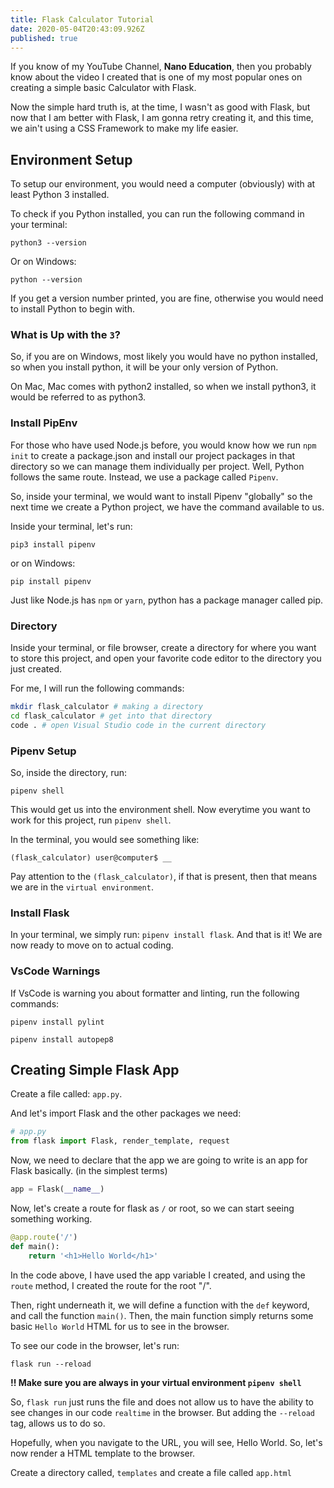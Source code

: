 ```yaml
---
title: Flask Calculator Tutorial
date: 2020-05-04T20:43:09.926Z
published: true
---
```

If you know of my YouTube Channel, **Nano Education**, then you probably know about the video I created that is one of my most popular ones on creating a simple basic Calculator with Flask. 

Now the simple hard truth is, at the time, I wasn't as good with Flask, but now that I am better with Flask, I am gonna retry creating it, and this time, we ain't using a CSS Framework to make my life easier. 

## Environment Setup
To setup our environment, you would need a computer (obviously) with at least Python 3 installed. 

To check if you Python installed, you can run the following command in your terminal:

```
python3 --version
```

Or on Windows:

```
python --version
```

If you get a version number printed, you are fine, otherwise you would need to install Python to begin with.

### What is Up with the `3`? 
So, if you are on Windows, most likely you would have no python installed, so when you install python, it will be your only version of Python.

On Mac, Mac comes with python2 installed, so when we install python3, it would be referred to as python3. 

### Install PipEnv
For those who have used Node.js before, you would know how we run `npm init` to create a package.json and install our project packages in that directory so we can manage them individually per project. Well, Python follows the same route. Instead, we use a package called `Pipenv`. 

So, inside your terminal, we would want to install Pipenv "globally" so the next time we create a Python project, we have the command available to us. 

Inside your terminal, let's run:

```
pip3 install pipenv
```

or on Windows:

```
pip install pipenv
```
Just like Node.js has `npm` or `yarn`, python has a package manager called pip. 

### Directory
Inside your terminal, or file browser, create a directory for where you want to store this project, and open your favorite code editor to the directory you just created. 

For me, I will run the following commands:

```sh
mkdir flask_calculator # making a directory
cd flask_calculator # get into that directory
code . # open Visual Studio code in the current directory
```

### Pipenv Setup
So, inside the directory, run:
```
pipenv shell
```

This would get us into the environment shell. Now everytime you want to work for this project, run `pipenv shell`. 

In the terminal, you would see something like: 

```
(flask_calculator) user@computer$ __
```

Pay attention to the `(flask_calculator)`, if that is present, then that means we are in the `virtual environment`. 

### Install Flask
In your terminal, we simply run: `pipenv install flask`. And that is it! We are now ready to move on to actual coding.

### VsCode Warnings
If VsCode is warning you about formatter and linting, run the following commands: 
```
pipenv install pylint

```
```
pipenv install autopep8

```

## Creating Simple Flask App
Create a file called: `app.py`. 

And let's import Flask and the other packages we need:
```python
# app.py
from flask import Flask, render_template, request
```

Now, we need to declare that the app we are going to write is an app for Flask basically. (in the simplest terms)

```python
app = Flask(__name__)
```

Now, let's create a route for flask as `/` or root, so we can start seeing something working. 
```python
@app.route('/')
def main():
    return '<h1>Hello World</h1>'
```

In the code above, I have used the app variable I created, and using the `route` method, I created the route for the root "/". 

Then, right underneath it, we will define a function with the `def` keyword, and call the function `main()`. Then, the main function simply returns some basic `Hello World` HTML for us to see in the browser. 

To see our code in the browser, let's run:
```
flask run --reload
```
**!! Make sure you are always in your virtual environment `pipenv shell`**

So, `flask run` just runs the file and does not allow us to have the ability to see changes in our code `realtime` in the browser. But adding the `--reload` tag, allows us to do so.

Hopefully, when you navigate to the URL, you will see, Hello World. So, let's now render a HTML template to the browser. 

Create a directory called, `templates` and create a file called `app.html`

